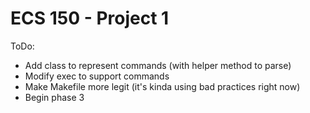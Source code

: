 # ECS 150 - Project 1

ToDo:
- Add class to represent commands (with helper method to parse)
- Modify exec to support commands
- Make Makefile more legit (it's kinda using bad practices right now)
- Begin phase 3